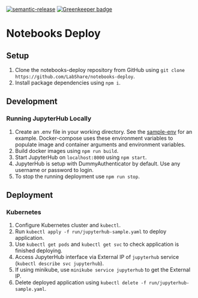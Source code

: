 [![semantic-release](https://img.shields.io/badge/%20%20%F0%9F%93%A6%F0%9F%9A%80-semantic--release-e10079.svg)](https://github.com/semantic-release/semantic-release) [![Greenkeeper badge](https://badges.greenkeeper.io/LabShare/notebooks-deploy.svg)](https://greenkeeper.io/)


# Notebooks Deploy

## Setup

1. Clone the notebooks-deploy repository from GitHub using `git clone https://github.com/LabShare/notebooks-deploy`.
1. Install package dependencies using `npm i`.

## Development
### Running JupyterHub Locally
1. Create an .env file in your working directory. See the [sample-env](./sample-env) for an example. Docker-compose uses these environment variables to populate image and container arguments and environment variables. 
1. Build docker images using `npm run build`.
1. Start JupyterHub on `localhost:8000` using `npm start`.
1. JupyterHub is setup with DummyAuthenticator by default. Use any username or password to login.
1. To stop the running deployment use `npm run stop`.

## Deployment
### Kubernetes
1. Configure Kubernetes cluster and `kubectl`.
1. Run `kubectl apply -f run/jupyterhub-sample.yaml` to deploy application.
1. Use `kubectl get pods` and `kubectl get svc` to check application is finished deploying.
1. Access JupyterHub interface via External IP of `jupyterhub` service (`kubectl describe svc jupyterhub`).
1. If using minikube, use `minikube service jupyterhub` to get the External IP.
1. Delete deployed application using `kubectl delete -f run/jupyterhub-sample.yaml`.
